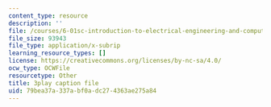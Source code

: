 ```yaml
---
content_type: resource
description: ''
file: /courses/6-01sc-introduction-to-electrical-engineering-and-computer-science-i-spring-2011/79bea37a337abf0adc274363ae275a84_CG4ihzTaGdM.srt
file_size: 93943
file_type: application/x-subrip
learning_resource_types: []
license: https://creativecommons.org/licenses/by-nc-sa/4.0/
ocw_type: OCWFile
resourcetype: Other
title: 3play caption file
uid: 79bea37a-337a-bf0a-dc27-4363ae275a84
---
```

